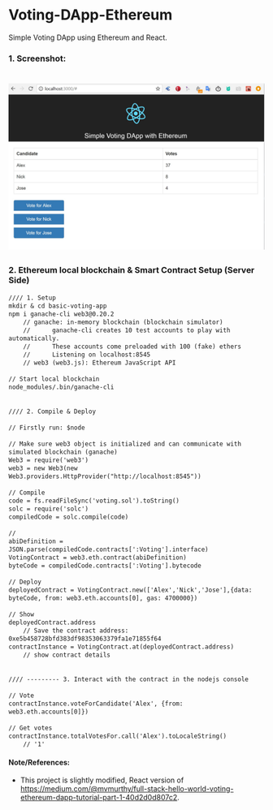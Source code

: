 # Voting-DApp-Ethereum

Simple Voting DApp using Ethereum and React.

### 1. Screenshot:  
<h1>
  <img src="./src/screenshot.jpg" width="700">  
</h1>

### 2. Ethereum local blockchain & Smart Contract Setup (Server Side)

``` 
//// 1. Setup
mkdir & cd basic-voting-app  
npm i ganache-cli web3@0.20.2  
    // ganache: in-memory blockchain (blockchain simulator)  
    //      ganache-cli creates 10 test accounts to play with automatically. 
    //      These accounts come preloaded with 100 (fake) ethers
    //      Listening on localhost:8545
    // web3 (web3.js): Ethereum JavaScript API

// Start local blockchain
node_modules/.bin/ganache-cli 


//// 2. Compile & Deploy

// Firstly run: $node

// Make sure web3 object is initialized and can communicate with simulated blockchain (ganache)
Web3 = require('web3')
web3 = new Web3(new Web3.providers.HttpProvider("http://localhost:8545"))

// Compile
code = fs.readFileSync('voting.sol').toString()
solc = require('solc')
compiledCode = solc.compile(code)

// 
abiDefinition = JSON.parse(compiledCode.contracts[':Voting'].interface)
VotingContract = web3.eth.contract(abiDefinition)
byteCode = compiledCode.contracts[':Voting'].bytecode

// Deploy
deployedContract = VotingContract.new(['Alex','Nick','Jose'],{data: byteCode, from: web3.eth.accounts[0], gas: 4700000})

// Show
deployedContract.address    
    // Save the contract address: 0xe5b458728bfd383df98353063379fa1e71855f64
contractInstance = VotingContract.at(deployedContract.address)  
    // show contract details


//// --------- 3. Interact with the contract in the nodejs console

// Vote
contractInstance.voteForCandidate('Alex', {from: web3.eth.accounts[0]})

// Get votes
contractInstance.totalVotesFor.call('Alex').toLocaleString()
    // '1'

```


#### Note/References:  
- This project is slightly modified, React version of https://medium.com/@mvmurthy/full-stack-hello-world-voting-ethereum-dapp-tutorial-part-1-40d2d0d807c2.
